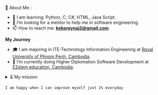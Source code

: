  💫 About Me :
- 🌱 I am learning: Python, C, C#, HTML, Java Script.
- 👯 I’m looking for a mentor to help me in software engineering.
- 📫 How to reach me: **kebsreynaj2@gmail.com**

**My Journey**
- 🎓 I am majoring in ITE-Technology Information Engineering at [Royal University of Phnom Penh, Cambodia](http://www.rupp.edu.kh/). 
- 🔭 I’m currently doing Higher Diplomation Software Development at [E2stem education, Cambodia](https://e2stem.org.kh/).

<details>
  <summary>⏳ My mission</summary>
  <br/>

<!--START_SECTION:activity-->
	💪 It should be one of our mission to improve everyday for the better
<!--END_SECTION:activity-->
</details>

	I am happy when I can improve myself just 1% everyday
